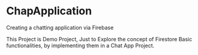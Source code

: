 # ChapApplication
Creating a chatting application via Firebase


This Project is Demo Project, Just to Explore the concept of Firestore Basic functionalities, by implementing them in a Chat App Project.
